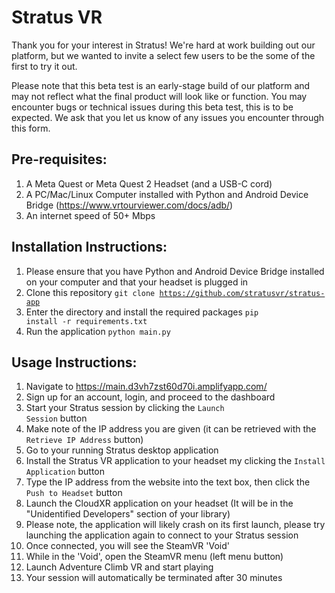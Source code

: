 # Stratus VR

Thank you for your interest in Stratus! We're hard at work building out our platform, but we wanted to invite a select few users to be the some of the first to try it out. 

Please note that this beta test is an early-stage build of our platform and may not reflect what the final product will look like or function. You may encounter bugs or technical issues during this beta test, this is to be expected. We ask that you let us know of any issues you encounter through this form. 

## Pre-requisites:
1. A Meta Quest or Meta Quest 2 Headset (and a USB-C cord)
2. A PC/Mac/Linux Computer installed with Python and Android Device Bridge (https://www.vrtourviewer.com/docs/adb/)
3. An internet speed of 50+ Mbps 

## Installation Instructions:
1. Please ensure that you have Python and Android Device Bridge installed on your computer and that your headset is plugged in
2. Clone this repository
<code>git clone https://github.com/stratusvr/stratus-app</code>
3. Enter the directory and install the required packages
<code>pip install -r requirements.txt</code>
4. Run the application
<code>python main.py</code>

## Usage Instructions:
1. Navigate to https://main.d3vh7zst60d70i.amplifyapp.com/
2. Sign up for an account, login, and proceed to the dashboard
3. Start your Stratus session by clicking the <code>Launch Session</code> button
4. Make note of the IP address you are given (it can be retrieved with the <code>Retrieve IP Address</code> button)
5. Go to your running Stratus desktop application
6. Install the Stratus VR application to your headset my clicking the <code>Install Application</code> button
7. Type the IP address from the website into the text box, then click the <code>Push to Headset</code> button
8. Launch the CloudXR application on your headset (It will be in the "Unidentified Developers" section of your library)
9. Please note, the application will likely crash on its first launch, please try launching the application again to connect to your Stratus session
10. Once connected, you will see the SteamVR 'Void'
11. While in the 'Void', open the SteamVR menu (left menu button)
12. Launch Adventure Climb VR and start playing
13. Your session will automatically be terminated after 30 minutes
